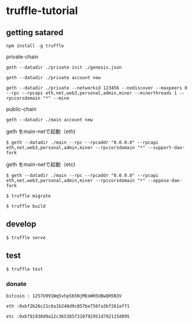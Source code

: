 # truffle-tutorial

## getting satared

```
npm install -g truffle
```
private-chain

```
geth --datadir ./private init ./genesis.json
```
```
geth --datadir ./private account new
```
```
geth --datadir ./private --networkid 123456 --nodiscover --maxpeers 0 --rpc --rpcapi eth,net,web3,personal,admin,miner --minerthreads 1 --rpccorsdomain "*" --mine
```

public-chain

```
geth --datadir ./main account new
```

geth をmain-netで起動（eth)

```
$ geth --datadir ./main --rpc --rpcaddr "0.0.0.0" --rpcapi eth,net,web3,personal,admin,miner --rpccorsdomain "*" --support-dao-fork
```
geth をmain-netで起動（etc)

```
$ geth --datadir ./main --rpc --rpcaddr "0.0.0.0" --rpcapi eth,net,web3,personal,admin,miner --rpccorsdomain "*" --oppose-dao-fork
```

```
$ truffle migrate
```
```
$ truffle build
```

## develop
```
$ truffle serve
```

## test
```
$ truffle test
```

### donate
```
bitcoin : 1257U991WqSvhpS65NjMEoWH5UBwQH5N3V 

eth :0xbf2b26c21c6a1b248d9c857be756fa3bf261aff1

etc :0xbf91930d9a12c365385f310792951d792115d095
```

